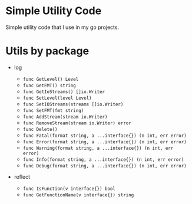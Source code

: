 # Simple Utility Code
Simple utility code that I use in my go projects.

# Utils by package
- log
    - `func GetLevel() Level`
    - `func GetFMT() string`
    - `func GetIoStreams() []io.Writer`
    - `func SetLevel(level Level)`
    - `func SetIOStreams(streams []io.Writer)`
    - `func SetFMT(fmt string)`
    - `func AddStream(stream io.Writer)`
    - `func RemoveStream(stream io.Writer) error`
    - `func Delete()`
    - `func Fatal(format string, a ...interface{}) (n int, err error)`
    - `func Error(format string, a ...interface{}) (n int, err error)`
    - `func Warning(format string, a ...interface{}) (n int, err error)`
    - `func Info(format string, a ...interface{}) (n int, err error)`
    - `func Debug(format string, a ...interface{}) (n int, err error)`

- reflect
    - `func IsFunction(v interface{}) bool`
    - `func GetFunctionName(v interface{}) string`